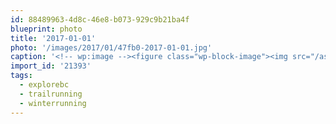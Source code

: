 ```yaml
---
id: 88489963-4d8c-46e8-b073-929c9b21ba4f
blueprint: photo
title: '2017-01-01'
photo: '/images/2017/01/47fb0-2017-01-01.jpg'
caption: '<!-- wp:image --><figure class="wp-block-image"><img src="/assets/images/2017/01/47fb0-2017-01-01.jpg" /></figure><!-- /wp:image --><!-- wp:paragraph --><p>Last run (and climb) of 2016. Looking forward to more distance and elevation in 2017! #trailrunning #winterrunning #explorebc</p><!-- /wp:paragraph -->'
import_id: '21393'
tags:
  - explorebc
  - trailrunning
  - winterrunning
---
```

